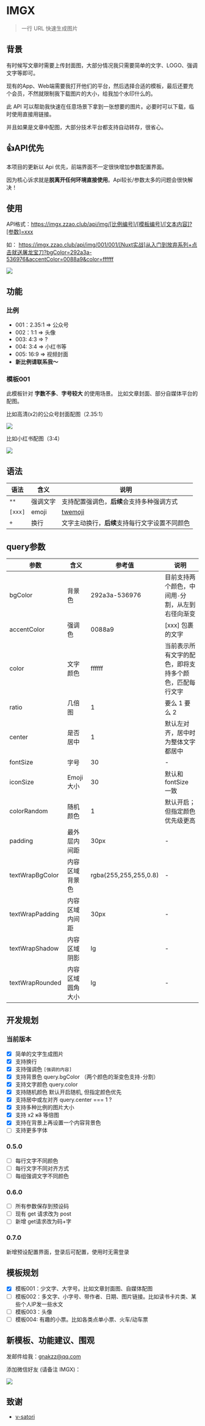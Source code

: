 # IMGX

> 一行 URL 快速生成图片

## 背景

有时候写文章时需要上传封面图，大部分情况我只需要简单的文字、LOGO、强调文字等即可。

现有的App、Web端需要我打开他们的平台，然后选择合适的模板，最后还要充个会员，不然就限制我下载图片的大小，给我加个水印什么的。

此 API 可以帮助我快速在任意场景下拿到一张想要的图片。必要时可以下载，临时使用直接用链接。

并且如果是文章中配图，大部分技术平台都支持自动转存，很省心。

## 👍API优先

本项目的更新以 Api 优先，前端界面不一定很快增加参数配置界面。

因为核心诉求就是**脱离开任何环境直接使用**。Api较长/参数太多的问题会很快解决！

## 使用
API格式：https://imgx.zzao.club/api/img/[比例编号]/[模板编号]/[文本内容]?[参数]=xxx

如：  https://imgx.zzao.club/api/img/001/001/[Nuxt实战]从入门到放弃系列+点击就送屠龙宝刀?bgColor=292a3a-536976&accentColor=0088a9&color=ffffff


![](https://imgx.zzao.club/api/img/001/001/[Nuxt实战]从入门到放弃系列+点击就送屠龙宝刀?bgColor=292a3a-536976&accentColor=0088a9&color=ffffff)


## 功能

### 比例
- 001：2.35:1 => 公众号
- 002：1:1 => 头像
- 003: 4:3 => ?
- 004: 3:4 => 小红书等
- 005: 16:9 => 视频封面
- **新比例请联系我～**

### 模板001

此模板针对 **字数不多**、**字号较大** 的使用场景。 比如文章封面、部分自媒体平台的配图。

比如高清(x2)的公众号封面配图（2.35:1）

![](https://imgx.zzao.club/api/img/001/001/[Deepseek]+108大使用技巧+只剩+[66]个名额?bgColor=ff758c-ff7eb3&accentColor=0088a9&color=ffffff&ratio=2)

比如小红书配图（3:4）

![](https://imgx.zzao.club/api/img/004/001/[Deepseek]+108大使用技巧+只剩+[66]个名额?bgColor=ff7e5f-feb47b&accentColor=0088a9&color=ffffff&ratio=2&center=1)
## 语法
| 语法 | 含义 | 说明 |
| --- | --- | --- |
| `**` | 强调文字 | 支持配置强调色，**后续**会支持多种强调方式 |
| `[xxx]` | emoji | [twemoji](https://icon-sets.iconify.design/twemoji/?category=Emoji) |
| `+` | 换行 | 文字主动换行，**后续**支持每行文字设置不同颜色 |

## query参数

| 参数 | 含义 | 参考值 | 说明 |
| --- | --- | --- | --- |
| bgColor | 背景色 | 292a3a-536976 | 目前支持两个颜色，中间用`-`分割，从左到右径向渐变 |
| accentColor | 强调色 | 0088a9 | [xxx] 包裹的文字|
| color | 文字颜色 | ffffff |  当前表示所有文字的配色，即将支持多个颜色，匹配每行文字|
| ratio | 几倍图 | 1 | 要么 1 要么 2 |
| center | 是否居中 | 1 | 默认左对齐，居中时为整体文字都居中 |
| fontSize | 字号 | 30 | - |
| iconSize | Emoji大小 | 30 | 默认和 fontSize 一致 |
| colorRandom | 随机颜色 | 1 | 默认开启；但指定颜色优先级更高 |
| padding | 最外层内间距 | 30px | - |
| textWrapBgColor | 内容区域背景色 | rgba(255,255,255,0.8) | - |
| textWrapPadding | 内容区域内间距 | 30px | - |
| textWrapShadow | 内容区域阴影 | lg | - |
| textWrapRounded | 内容区域圆角大小 | lg | - |

## 开发规划
### 当前版本
- [x] 简单的文字生成图片
- [x] 支持换行
- [x] 支持强调色 `[强调的内容]`  
- [x] 支持背景色 query.bgColor （两个颜色的渐变色支持`-`分割）
- [x] 支持文字颜色 query.color
- [x] 支持随机颜色 默认开启随机, 但指定颜色优先
- [x] 支持居中或左对齐 query.center === 1 ?
- [x] 支持多种比例的图片大小
- [x] 支持 x2 ~~x3~~ 等倍图 
- [x] 支持在背景上再设置一个内容背景色
- [ ] 支持更多字体
### 0.5.0
- [ ] 每行文字不同颜色
- [ ] 每行文字不同对齐方式
- [ ] 每组强调文字不同颜色
### 0.6.0
- [ ] 所有参数保存到预设码
- [ ] 现有 get 请求改为 post
- [ ] 新增 get请求改为码+字

### 0.7.0
新增预设配置界面，登录后可配置，使用时无需登录

## 模板规划

- [x] 模板001：少文字、大字号。比如文章封面图、自媒体配图
- [ ] 模板002：多文字、小字号、带作者、日期、图片链接。比如读书卡片类、某些个人IP发一些水文
- [ ] 模板003：头像
- [ ] 模板004: 有趣的小票。比如各类点单小票、火车/动车票

## 新模板、功能建议、围观
发邮件给我：gnakzz@qq.com

添加微信好友 (请备注 IMGX)：

![](https://img.zzao.club/article/202412301618241.jpg)


## 致谢

- [v-satori](https://github.com/wobsoriano/v-satori)
